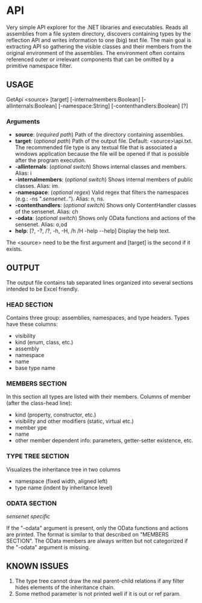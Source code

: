 # API
Very simple API explorer for the .NET libraries and executables. Reads all assemblies from a file system directory, discovers containing types by the reflection API and writes information to one (big) text file. The main goal is extracting API so gathering the visible classes and their members from the original environment of the assemblies. The environment often contains referenced outer or irrelevant components that can be omitted by a primitive namespace filter.

## USAGE

GetApi &lt;source> [target] [-internalmembers:Boolean] [-allinternals:Boolean] [-namespace:String]  [-contenthandlers:Boolean] [?]

### Arguments

- **source**: (*required path*) Path of the directory containing assemblies.
- **target**: (*optional path*) Path of the output file. Default: &lt;source>\api.txt. The recommended file type is any textual file that is associated a windows application because the file will be opened if that is possible after the program execution.
- **-allinternals**: (*optional switch*) Shows internal classes and members. Alias: i
- **-internalmembers**: (*optional switch*) Shows internal members of public classes. Alias: im.
- **-namespace**: (*optional regex*) Valid regex that filters the namespaces (e.g.: -ns ".*sensenet..*"). Alias: n, ns.
- **-contenthandlers**: (*optional switch*) Shows only ContentHandler classes of the sensenet. Alias: ch
- **-odata**: (*optional switch*) Shows only OData functions and actions of the sensenet. Alias: o,od
- **help**: [?, -?, /?, -h, -H, /h /H -help --help] Display the help text.

The &lt;source> need to be the first argument and [target] is the second if it exists.

## OUTPUT
The output file contains tab separated lines organized into several sections intended to be Excel friendly.

### HEAD SECTION
Contains three group: assemblies, namespaces, and type headers. Types have these columns:
- visibility
- kind (enum, class, etc.)
- assembly
- namespace
- name
- base type name

### MEMBERS SECTION
In this section all types are listed with their members. Columns of member (after the class-head line):
- kind (property, constructor, etc.)
- visibility and other modifiers (static, virtual etc.)
- member ype
- name
- other member dependent info: parameters, getter-setter existence, etc.

### TYPE TREE SECTION
Visualizes the inheritance tree in two columns
- namespace (fixed width, aligned left)
- type name (indent by inheritance level)

### ODATA SECTION
*sensenet specific*

If the "-odata" argument is present, only the OData functions and actions are printed. The format is similar to that described on "MEMBERS SECTION". The OData members are always written but not categorized if the "-odata" argument is missing.

## KNOWN ISSUES
1. The type tree cannot draw the real parent-child relations if any filter hides elements of the inheritance chain.
2. Some method parameter is not printed well if it is out or ref param.